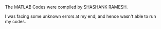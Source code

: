 The MATLAB Codes were compiled by SHASHANK RAMESH.

I was facing some unknown errors at my end, and hence wasn't able to run my codes. 
